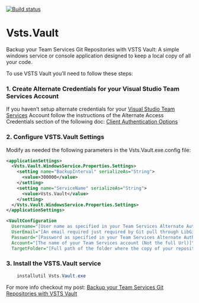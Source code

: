 [![Build status](https://ci.appveyor.com/api/projects/status/e962l6fbp4fn2qeo?svg=true)](https://ci.appveyor.com/project/cmendible/vsts-vault)

# Vsts.Vault

Backup your Team Services Git Repositories with VSTS Vault: A simple windows service or console application designed to keep a local copy of all your code.

To use VSTS Vault you’ll need to follow these steps:

### 1. Create Alternate Credentials for your Visual Studio Team Services Account
If you haven’t setup alternate credentials for your [Visual Studio Team Services](https://www.visualstudio.com/en-us/products/visual-studio-team-services-vs.aspx) Account follow the instructions of the Alternate Access Credentials section of the following doc:  [Client Authentication Options](https://www.visualstudio.com/docs/report/analytics/client-authentication-options)

### 2. Configure VSTS.Vault Settings
Modify as needed the following parameters in the Vsts.Vault.exe.config file:
  ```xml
  <applicationSettings>
    <Vsts.Vault.WindowsService.Properties.Settings>
      <setting name="BackupInterval" serializeAs="String">
        <value>300000</value>
      </setting>
      <setting name="ServiceName" serializeAs="String">
        <value>Vsts.Vault</value>
      </setting>
    </Vsts.Vault.WindowsService.Properties.Settings>
  </applicationSettings>
 
  <VaultConfiguration
    Username="[User name as specified in your Team Services Alternate Authentication Credentials]"
    UserEmail="[An email required just required by Git pull through LibGit2Sharp]"
    Password="[Password as specified in your Team Services Alternate Authentication Credentials]"
    Account="[The name of your Team Services account (Not the full Url)]"
    TargetFolder="[Full path of the folder where the copy of your repositories will live]" />
  ```
    
### 3. Install the VSTS.Vault service
```powershell
    installutil Vsts.Vault.exe
```
    
For more info checkout my post: [Backup your Team Services Git Repositories with VSTS Vault](https://carlos.mendible.com/2016/06/01/backup-team-services-git-repositories-vsts-vault/)
